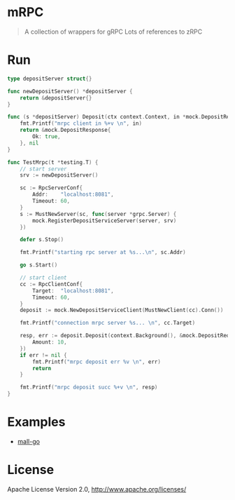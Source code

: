 # mRPC

> A collection of wrappers for gRPC Lots of references to zRPC


# Run

```go
type depositServer struct{}

func newDepositServer() *depositServer {
	return &depositServer{}
}

func (s *depositServer) Deposit(ctx context.Context, in *mock.DepositRequest) (*mock.DepositResponse, error) {
	fmt.Printf("mrpc client in %+v \n", in)
	return &mock.DepositResponse{
		Ok: true,
	}, nil
}

func TestMrpc(t *testing.T) {
	// start server
	srv := newDepositServer()

	sc := RpcServerConf{
		Addr:    "localhost:8081",
		Timeout: 60,
	}
	s := MustNewServer(sc, func(server *grpc.Server) {
		mock.RegisterDepositServiceServer(server, srv)
	})

	defer s.Stop()

	fmt.Printf("starting rpc server at %s...\n", sc.Addr)

	go s.Start()

	// start client
	cc := RpcClientConf{
		Target:  "localhost:8081",
		Timeout: 60,
	}
	deposit := mock.NewDepositServiceClient(MustNewClient(cc).Conn())

	fmt.Printf("connection mrpc server %s... \n", cc.Target)

	resp, err := deposit.Deposit(context.Background(), &mock.DepositRequest{
		Amount: 10,
	})
	if err != nil {
		fmt.Printf("mrpc deposit err %v \n", err)
		return
	}

	fmt.Printf("mrpc deposit succ %+v \n", resp)
}
```

# Examples

- [mall-go](https://github.com/cexll/mall-go)


# License
Apache License Version 2.0, http://www.apache.org/licenses/